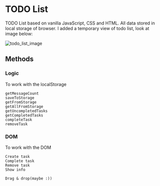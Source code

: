 TODO List
========

TODO List based on vanilla JavaScript, CSS and HTML. All data stored in local storage of browser.
I added a temporary view of todo list, look at image below:

![todo_list_image](https://cloud.githubusercontent.com/assets/2789198/21080822/53ccc090-bfb9-11e6-9b76-a427a4a74075.png)

## Methods

### Logic
To work with the localStorage
```
getMessageCount
saveToStorage
getFromStorage
getAllFromStorage
getUncompletedTasks
getCompletedTasks
completeTask
removeTask
```

### DOM

To work with the DOM
```
Create task
Complete task
Remove task
Show info

Drag & drop(maybe :))
```
